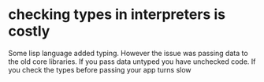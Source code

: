 # checking types in interpreters is costly
Some lisp language added typing. However the issue was passing data to the old
core libraries. If you pass data untyped you have unchecked code. If you check
the types before passing your app turns slow
